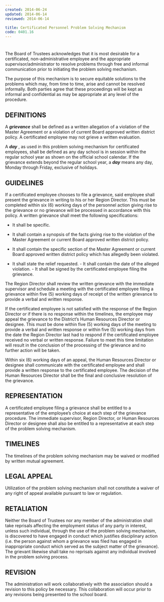 ```yaml
---
created: 2014-06-24
updated: 2014-06-14
reviewed: 2014-06-14

title: Certificated Personnel Problem Solving Mechanism
code: 0401.16
---
```


#  

The Board of Trustees acknowledges that it is most desirable for a certificated, non-administrative employee and the appropriate supervisor/administrator to resolve problems through free and informal communication prior to initiating the problem solving mechanism.

The purpose of this mechanism is to secure equitable solutions to the problems which may, from time to time, arise and cannot be resolved informally. Both parties agree that these proceedings will be kept as informal and confidential as may be appropriate at any level of the procedure.

## DEFINITIONS

A **_grievance_** shall be defined as a written allegation of a violation of the Master Agreement or a violation of current Board approved written district policy. A certificated employee may not grieve a written evaluation.

A **_day_** , as used in this problem solving mechanism for certificated employees, shall be defined as any day school is in session within the regular school year as shown on the official school calendar. If the grievance extends beyond the regular school year, a **_day_** means any day, Monday through Friday, exclusive of holidays.

## GUIDELINES

If a certificated employee chooses to file a grievance, said employee shall present the grievance in writing to his or her Region Director. This must be completed within six (6) working days of the personnel action giving rise to the grievance or no grievance will be processed in accordance with this policy. A written grievance shall meet the following specifications:


- It shall be specific.

- It shall contain a synopsis of the facts giving rise to the violation of the Master Agreement or current Board approved written district policy.

- It shall contain the specific section of the Master Agreement or current Board approved written district policy which has allegedly been violated.

- It shall state the relief requested.     - It shall contain the date of the alleged violation.     - It shall be signed by the certificated employee filing the grievance.

The Region Director shall review the written grievance with the immediate supervisor and schedule a meeting with the certificated employee filing a grievance within five (5) working days of receipt of the written grievance to provide a verbal and written response.

If the certificated employee is not satisfied with the response of the Region Director or if there is no response within the timelines, the employee may appeal the grievance to the District’s Human Resources Director or designee. This must be done within five (5) working days of the meeting to provide a verbal and written response or within five (5) working days from the date the Region Director last had to respond if the certificated employee received no verbal or written response. Failure to meet this time limitation will result in the conclusion of the processing of the grievance and no further action will be taken.

Within six (6) working days of an appeal, the Human Resources Director or designee shall communicate with the certificated employee and shall provide a written response to the certificated employee. The decision of the Human Resources Director shall be the final and conclusive resolution of the grievance.

## REPRESENTATION

A certificated employee filing a grievance shall be entitled to a representative of the employee’s choice at each step of the grievance procedure. The immediate supervisor, Region Director, or Human Resources Director or designee shall also be entitled to a representative at each step of the problem solving mechanism.

## TIMELINES

The timelines of the problem solving mechanism may be waived or modified by written mutual agreement.

## LEGAL APPEAL

Utilization of the problem solving mechanism shall not constitute a waiver of any right of appeal available pursuant to law or regulation.

## RETALIATION

Neither the Board of Trustees nor any member of the administration shall take reprisals affecting the employment status of any party in interest, unless such individual, through the use of the problem solving mechanism, is discovered to have engaged in conduct which justifies disciplinary action (i.e. the person against whom a grievance was filed has engaged in inappropriate conduct which served as the subject matter of the grievance). The grievant likewise shall take no reprisals against any individual involved in the problem solving process.

## REVISION

The administration will work collaboratively with the association should a revision to this policy be necessary. This collaboration will occur prior to any revisions being presented to the school board.
